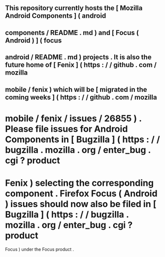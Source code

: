 This
repository
currently
hosts
the
[
Mozilla
Android
Components
]
(
android
-
components
/
README
.
md
)
and
[
Focus
(
Android
)
]
(
focus
-
android
/
README
.
md
)
projects
.
It
is
also
the
future
home
of
[
Fenix
]
(
https
:
/
/
github
.
com
/
mozilla
-
mobile
/
fenix
)
which
will
be
[
migrated
in
the
coming
weeks
]
(
https
:
/
/
github
.
com
/
mozilla
-
mobile
/
fenix
/
issues
/
26855
)
.
Please
file
issues
for
Android
Components
in
[
Bugzilla
]
(
https
:
/
/
bugzilla
.
mozilla
.
org
/
enter_bug
.
cgi
?
product
=
Fenix
)
selecting
the
corresponding
component
.
Firefox
Focus
(
Android
)
issues
should
now
also
be
filed
in
[
Bugzilla
]
(
https
:
/
/
bugzilla
.
mozilla
.
org
/
enter_bug
.
cgi
?
product
=
Focus
)
under
the
Focus
product
.
